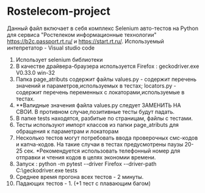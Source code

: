 # Rostelecom-project
Данный файл включает в себя комплекс Selenium авто-тестов на Python для сервиса "Ростелеком информационные технологии" https://b2c.passport.rt.ru/ и https://start.rt.ru/. Используемый интепретатор - Visual studio code
1. Использует selenium библиотеки
2. В качестве драйвера-браузера используется Firefox : geckodriver.exe V0.33.0 win-32
3. Папка page_atributs содержит файлы values.py - содержит перечень значений и параметров,используемых в тестах; locators.py - содержит перечень переменных с локаторами,используемые в тестах.
4. **Валидные значения файла values.py следует ЗАМЕНИТЬ НА СВОИ. В противном случае,позитивные тесты будут падать.
5. В папке tests находятся, разбитые по страницам, файлы с тестами.
6. Тесты используют импорт классов из папки page_atributs для обращения к параметрам и локаторам
7. Несколько тестов могут потребовать ввода проверочных смс-кодов и капча-кодов. На такие случаи в тестах предусмотрены паузы 20-25 сек. *Рекомендуется использовать телефонный номер для отправки и чтения кодов в целях экономии времени.
8. Запуск : python -m pytest --driver Firefox --driver-path C:\\geckodriver.exe tests
9. Среднее время прогона всех тестов - 2 минуты.
10. Падающих тестов - 1. (+1 тест с плавающим багом)
